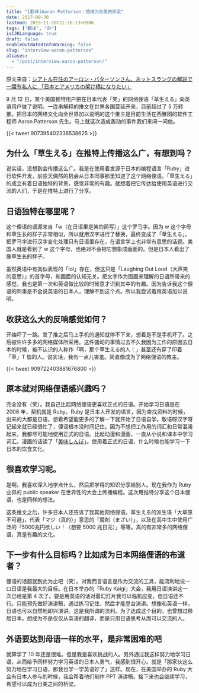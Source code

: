 ```yaml
---
title: "[翻译]Aaron Patterson：想成为日美的桥梁"
date: 2017-09-30
lastmod: 2019-11-28T21:16:13+0900
tags: ["翻译", "杂"]
isCJKLanguage: true
draft: false
enableOutdatedInfoWarning: false
slug: "interview-aaron-patterson"
aliases:
  - "/post/interview-aaron-patterson/"
---
```


原文来自：[シアトル在住のアーロン・パターソンさん、ネットスラングの解説で一躍有名人に 「日本とアメリカの架け橋になりたい」](http://www.junglecity.com/news/interview-aaron-patterson/)

9 月 12 日，某个美国推特用户把在日本代表「笑」的网络俚语「草生える」向英语用户做了说明。一连串解释的推文在世界各国蔓延开来，目前超过了 5 万转推。把日本的网络文化向全世界加以说明的这个推主是目前生活在西雅图的软件工程师 Aaron Patterson 先生。马上就这次造成轰动的事件我们来问一问他。

{{< tweet 907395402336538625 >}}

## 为什么「草生える」在推特上传播这么广，有想到吗？

说实话，没想到会传播这么广。我是在使用着发源于日本的编程语言「Ruby」进行软件开发，前些天偶然的机会从日本同事那里知道了这个网络俚语。「草生える」的成立有着日语独特的背景，感觉非常的有趣。就想着把它传达给使用英语进行交流的人们，于是在推特上进行了分享。

## 日语独特在哪里呢？

这个俚语的语源来自「w（在日语里是笑的简写）」这个罗马字。因为 w 这个字母和草生长的样子非常相似，所以就用汉字进行了替换，最终变成了「草生える」。把罗马字进行汉字变化处理只有日语里存在，在语言学上也非常有意思的话题。美国人就是看到了 w 这个字母，也绝对不会把它想象成画面的。但是日本人看出了像草生长的样子。

虽然英语中有类似表现的「lol」存在，但这只是「Laughing Out Loud（大声笑的意思）」的首字母，和画面的认知无关。把文字作为图画来理解的日语所带来的感觉，我也是第一次和英语做比较的时候意才识到其中的有趣。因为告诉我这个俚语的同事是不会说英语的日本人，理解不到这个点。所以我尝试着用英语加以说明。

## 收获这么大的反响感觉如何？

开始吓了一跳。发了推之后马上手机的通知就停不下来，想着是不是手机坏了。之后被许许多多的网络媒体所采用。这件骚动的事情过去不久我因为工作的原因去日本的时候，被不认识的人称作「啊，那个草生える的人！」甚至还有穿了印着「草」T 恤的人。说实话，我有一点儿害羞。简直像成为了网络俚语的教主。

{{< tweet 909722403881676800 >}}

## 原本就对网络俚语感兴趣吗？

完全没有（笑）。我自己比起网络俚语更喜欢正式的日语。开始学习日语是在 2006 年，契机就是 Ruby。Ruby 是日本人开发的语言，因为查找资料的时候，出来的大都是日语，想着希望能更多的了解一下就开始了日语自学。敬语呀汉字呀记起来就已经很忙了，俚语根本没时间记住。因为不想把工作用的词汇和日常混淆起来，我都尽可能地使用正式的日语。比起动漫和漫画，一直从小说和课本中学习词汇。漫画的话读了「[美味しんぼ](https://book.douban.com/subject/19935430/)」。使用着正式的日语，什么时候也能学习一下日本的饮食文化。

## 很喜欢学习呢。

是啊。我喜欢深入地学点什么，然后把学得的知识分享給别人。现在我作为 Ruby 业界的 public speaker 在世界性的大会上传播编程。这次用推特分享这个日本俚语，也是同样的想法。

这条推文之后，许多日本人还告诉了我其他网络俚语。草生える的派生语「大草原不可避」，代表「マジ（真的）」意思的「魔剤（まざい）」，以及在高中生中使用广泛的「5000兆円欲しい！（想要 5000 兆日元）」等等。真的有非常多的网络俚语，真是有趣的文化。

## 下一步有什么目标吗？比如成为日本网络俚语的布道者？

俚语的话题就到此为止吧（笑）。对我而言语言是作为交流的工具，能流利地说一口日语是我最大的目标。在日本举办的「Ruby Kaigi」大会，我用日语演讲这一次已经是第 4 次了。要是用英语的话对着幻灯片我可以临机应变，但日语还不行。只能预先做好演讲稿，通过练习记住，然后才能登台演讲。想像和英语一样，日语也可以自然地即兴演讲。这是我所谓的流利。为了达成这个目的，也曾想过移居日本。想成为不是仅仅从英语的翻译，而是只用日语思考从而可以交流的人。

## 外语要达到母语一样的水平，是非常困难的吧

就算学了 10 年还是很难。但是我是喜欢挑战的人。另外通过我这样努力地学习日语，从而给予同样努力学习英语的日本人勇气，我感到很开心。就是「那家伙这么努力地在学习日语，那我也学一学英语好了」这样。现在，在美国举办的 Ruby 大会有日本人参与的时候，我会帮着他们制作 PPT 演讲稿。接下来也会继续学习，希望可以成为日美之间的桥梁。
